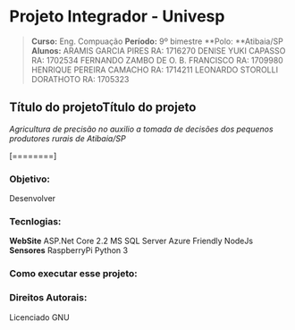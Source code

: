 
# Projeto Integrador - Univesp

> **Curso:** Eng. Compuação
> **Período:** 9º bimestre
> **Polo: **Atibaia/SP
> **Alunos:**
	ARAMIS GARCIA PIRES RA: 1716270
	DENISE YUKI CAPASSO	RA: 1702534
	FERNANDO ZAMBO DE O. B. FRANCISCO	RA: 1709980
	HENRIQUE PEREIRA CAMACHO	RA: 1714211
	LEONARDO STOROLLI DORATHOTO	RA: 1705323

## Título do projetoTítulo do projeto
*Agricultura de precisão no auxilio a tomada de decisões dos pequenos produtores rurais de Atibaia/SP*

[========]


### Objetivo:
Desenvolver 

### Tecnlogias:
**WebSite**
ASP.Net Core 2.2 
MS SQL Server 
Azure Friendly
NodeJs
**Sensores**
RaspberryPi
Python 3

### Como executar esse projeto:

### Direitos Autorais:
Licenciado GNU
